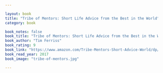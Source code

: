 ```yaml
---

layout: book
title: "Tribe of Mentors: Short Life Advice from the Best in the World"
category: book

book_notes: false
book_title: "Tribe of Mentors: Short Life Advice from the Best in the World"
book_author: "Tim Ferriss"
book_rating: 9
book_link: "https://www.amazon.com/Tribe-Mentors-Short-Advice-World/dp/1328994961"
book_read_year: 2017
book_image: "tribe-of-mentors.jpg"

---
```

